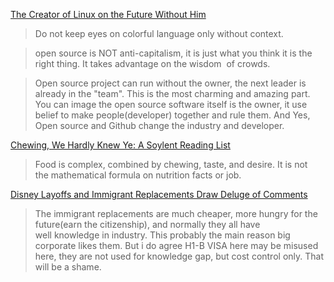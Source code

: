 [The Creator of Linux on the Future Without Him](http://www.bloomberg.com/news/articles/2015-06-16/the-creator-of-linux-on-the-future-without-him)
>Do not keep eyes on colorful language only without context.

>open source is NOT anti-capitalism, it is just what you think it is the right thing. It takes advantage on the wisdom  of crowds.

>Open source project can run without the owner, the next leader is already in the "team". This is the most charming and amazing part. You can image the open source software itself is the owner, it use belief to make people(developer) together and rule them.
And Yes, Open source and Github change the industry and developer.

[Chewing, We Hardly Knew Ye: A Soylent Reading List](http://blog.longreads.com/2015/06/17/chewing-we-hardly-knew-ye-a-soylent-reading-list/)
>Food is complex, combined by chewing, taste, and desire. It is not the mathematical formula on nutrition facts or job.

[Disney Layoffs and Immigrant Replacements Draw Deluge of Comments](http://www.nytimes.com/times-insider/2015/06/05/disney-layoffs-and-immigrant-replacements-draw-deluge-of-comments/)
>The immigrant replacements are much cheaper, more hungry for the future(earn the citizenship), and normally they all have well knowledge in industry. This probably the main reason big corporate likes them. But i do agree H1-B VISA here may be misused here, they are not used for knowledge gap, but cost control only. That will be a shame.